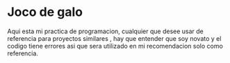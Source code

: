 # Joco de galo
Aqui esta mi practica de programacion, cualquier que desee usar de referencia para proyectos similares , hay que entender que soy novato y el codigo tiene errores asi que sera utilizado en mi recomendacion solo como referencia.
